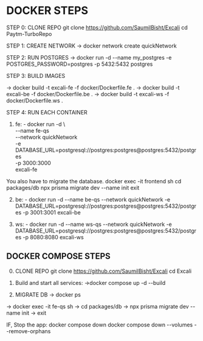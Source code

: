 # DOCKER STEPS
STEP 0: CLONE REPO git clone https://github.com/SaumilBisht/Excali cd Paytm-TurboRepo

STEP 1: CREATE NETWORK -> docker network create quickNetwork

STEP 2: RUN POSTGRES -> docker run -d --name my_postgres -e POSTGRES_PASSWORD=postgres -p 5432:5432 postgres

STEP 3: BUILD IMAGES

-> docker build -t excali-fe -f docker/Dockerfile.fe .
-> docker build -t excali-be -f docker/Dockerfile.be .
-> docker build -t excali-ws -f docker/Dockerfile.ws .

STEP 4: RUN EACH CONTAINER

  1. fe:
    - docker run -d \   
      --name fe-qs \
      --network quickNetwork \
      -e DATABASE_URL=postgresql://postgres:postgres@postgres:5432/postgres \
      -p 3000:3000 \
      excali-fe
  
  You also have to migrate the database.
  docker exec -it frontend sh
  cd packages/db
  npx prisma migrate dev --name init
  exit

  2. be:
    - docker run -d --name be-qs --network quickNetwork -e DATABASE_URL=postgresql://postgres:postgres@postgres:5432/postgres -p 3001:3001 excali-be

  3. ws:
    - docker run -d --name ws-qs --network quickNetwork -e DATABASE_URL=postgresql://postgres:postgres@postgres:5432/postgres -p 8080:8080 excali-ws

## DOCKER COMPOSE STEPS
0. CLONE REPO git clone https://github.com/SaumilBisht/Excali cd Excali

1. Build and start all services:
    ->docker compose up -d --build

2. MIGRATE DB 
  -> docker ps

  -> docker exec -it fe-qs sh
  -> cd packages/db
  -> npx prisma migrate dev --name init 
  -> exit

IF, Stop the app: docker compose down docker compose down --volumes --remove-orphans


